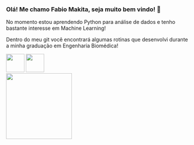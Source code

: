 ### Olá! Me chamo Fabio Makita, seja muito bem vindo! 👋

No momento estou aprendendo Python para análise de dados e tenho bastante interesse em Machine Learning!

Dentro do meu git você encontrará algumas rotinas que desenvolvi durante a minha graduação em Engenharia Biomédica!

<div>
<img height = "50em" src="https://cdn.jsdelivr.net/gh/devicons/devicon/icons/python/python-original.svg" />
<img height = "50em" src="https://cdn.jsdelivr.net/gh/devicons/devicon/icons/postgresql/postgresql-original.svg" />
</div>

<div>
  <img height = "180em" src="https://github-readme-stats.vercel.app/api?username=fkmakita&show_icons=true&theme=cobalt" />
</div>
